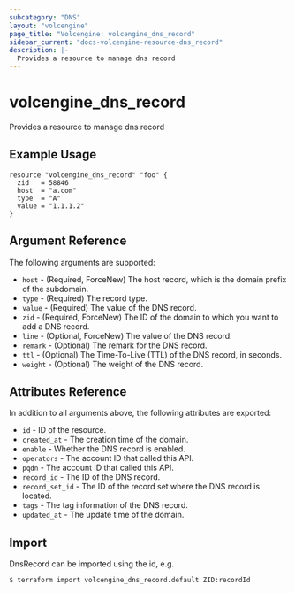 ```yaml
---
subcategory: "DNS"
layout: "volcengine"
page_title: "Volcengine: volcengine_dns_record"
sidebar_current: "docs-volcengine-resource-dns_record"
description: |-
  Provides a resource to manage dns record
---
```

# volcengine_dns_record
Provides a resource to manage dns record
## Example Usage
```hcl
resource "volcengine_dns_record" "foo" {
  zid   = 58846
  host  = "a.com"
  type  = "A"
  value = "1.1.1.2"
}
```
## Argument Reference
The following arguments are supported:
* `host` - (Required, ForceNew) The host record, which is the domain prefix of the subdomain.
* `type` - (Required) The record type.
* `value` - (Required) The value of the DNS record.
* `zid` - (Required, ForceNew) The ID of the domain to which you want to add a DNS record.
* `line` - (Optional, ForceNew) The value of the DNS record.
* `remark` - (Optional) The remark for the DNS record.
* `ttl` - (Optional) The Time-To-Live (TTL) of the DNS record, in seconds.
* `weight` - (Optional) The weight of the DNS record.

## Attributes Reference
In addition to all arguments above, the following attributes are exported:
* `id` - ID of the resource.
* `created_at` - The creation time of the domain.
* `enable` - Whether the DNS record is enabled.
* `operators` - The account ID that called this API.
* `pqdn` - The account ID that called this API.
* `record_id` - The ID of the DNS record.
* `record_set_id` - The ID of the record set where the DNS record is located.
* `tags` - The tag information of the DNS record.
* `updated_at` - The update time of the domain.


## Import
DnsRecord can be imported using the id, e.g.
```
$ terraform import volcengine_dns_record.default ZID:recordId
```

